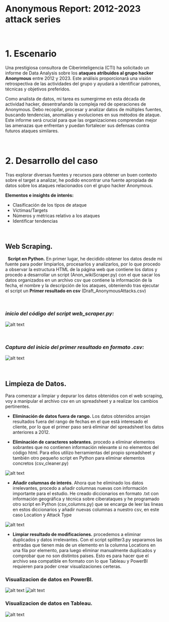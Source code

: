 # Anonymous Report: 2012-2023 attack series

&nbsp;

# 1. Escenario

Una prestigiosa consultora de Ciberinteligencia (CTI) ha solicitado un informe de Data Analysis sobre los **ataques atribuidos al grupo hacker Anonymous** entre 2012 y 2023. Este análisis proporcionará una visión retrospectiva de las actividades del grupo y ayudará a identificar patrones, técnicas y objetivos preferidos.

Como analista de datos, mi tarea es sumergirme en esta década de actividad hacker, desentrañando la compleja red de operaciones de Anonymous. Debo recopilar, procesar y analizar datos de múltiples fuentes, buscando tendencias, anomalías y evoluciones en sus métodos de ataque. Este informe será crucial para que las organizaciones comprendan mejor las amenazas que enfrentan y puedan fortalecer sus defensas contra futuros ataques similares.

&nbsp;


# 2. Desarrollo del caso

Tras explorar diversas fuentes y recursos para obtener un buen contexto sobre el target a analizar, he podido encontrar una fuente apropiada de datos sobre los ataques relacionados con el grupo hacker Anonymous.

**Elementos e insights de interés:**

- Clasificación de los tipos de ataque
- Víctimas/Targets
- Números y métricas relativo a los ataques
- Identificar tendencias



&nbsp;
## Web Scraping.
&nbsp;
**Script en Python.** En primer lugar, he decidido obtener los datos desde mi fuente para poder limpiarlos, procesarlos y analizarlos, por lo que procedo a observar la estructura HTML de la página web que contiene los datos y procedo a desarrollar un script (Anon_wikiScraper.py) con el que sacar los datos organizados en un archivo csv que contiene la información de la fecha, el nombre y la descripción de los ataques, obteniendo tras ejecutar el script un **Primer resultado en csv** (Draft_AnonymousAttacks.csv)

&nbsp;
### *inicio del código del script web_scraper.py:*
![alt text](images/image.png)

&nbsp;

### *Captura del inicio del primer resultado en formato .csv:*
![alt text](images\image-1.png)



&nbsp;

## Limpieza de Datos.

Para comenzar a limpiar y depurar los datos obtenidos con el web scraping, voy a manipular el archivo csv en un spreadsheet y a realizar los cambios pertinentes. 

- **Eliminación de datos fuera de rango.** Los datos obtenidos arrojan resultados fuera del rango de fechas en el que está interesado el cliente, por lo que el primer paso será eliminar del spreadsheet los datos anteriores a 2012.

- **Eliminación de caracteres sobrantes.** procedo a eliminar elementos sobrantes que no contienen información relevante si no elementos del código html. Para ellos utilizo herramientas del propio spreadsheet y también otro pequeño script en Python para eliminar elementos concretos (csv_cleaner.py)

![alt text](images\image-2.png)

- **Añadir columnas de interés**. Ahora que he eliminado los datos irrelevantes, procedo a añadir columnas nuevas con información importante para el estudio. He creado diccionarios en formato .txt con información geográfica y técnica sobre ciberataques y he programado otro script en Python (csv_columns.py) que se encarga de leer las lineas en estos diccionarios y añadir nuevas columnas a nuestro csv, en este caso Location y Attack Type


![alt text](images\image-3.png)


- **Limpiar resultado de modificaciones.** procedemos a eliminar duplicados y datos irrelevantes. Con el script splitter3.py separamos las entradas que tienen más de un elemento en la columna Locations en una fila por elemento, para luego eliminar manualmente duplicados y comprobar que no son distintos paises. Esto es para hacer que el archivo sea compatible en formato con lo que Tableau y PowerBI requieren para poder crear visualizaciones certeras.



### Visualizacion de datos en PowerBI.



![alt text](images\image-7.png)
![alt text](images\image6.png)



### Visualizacion de datos en Tableau.



![alt text](images\image-8.png)

